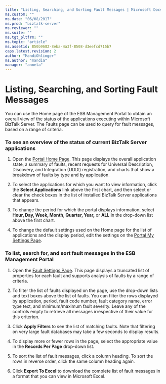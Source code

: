 ```yaml
---
title: "Listing, Searching, and Sorting Fault Messages | Microsoft Docs"
ms.custom: ""
ms.date: "06/08/2017"
ms.prod: "biztalk-server"
ms.reviewer: ""
ms.suite: ""
ms.tgt_pltfrm: ""
ms.topic: "article"
ms.assetid: 850b9682-8eba-4a3f-8508-d3eefcd715b7
caps.latest.revision: 2
author: "MandiOhlinger"
ms.author: "mandia"
manager: "anneta"
---
```

# Listing, Searching, and Sorting Fault Messages
You can use the Home page of the ESB Management Portal to obtain an overall view of the status of the applications executing within Microsoft BizTalk Server. The Faults page can be used to query for fault messages, based on a range of criteria.  
  
### To see an overview of the status of current BizTalk Server applications  
  
1.  Open the [Portal Home Page](../esb-toolkit/portal-home-page.md). This page displays the overall application state, a summary of faults, recent requests for Universal Description, Discovery, and Integration (UDDI) registration, and charts that show a breakdown of faults by type and by application.  
  
2.  To select the applications for which you want to view information, click the **Select Applications** link above the first chart, and then select or clear the check boxes in the list of installed BizTalk Server applications that appears.  
  
3.  To change the period for which the portal displays information, select **Hour, Day, Week, Month, Quarter, Year,** or **ALL** in the drop-down list above the first chart.  
  
4.  To change the default settings used on the Home page for the list of applications and the display period, edit the settings on the [Portal My Settings Page](../esb-toolkit/portal-my-settings-page.md).  
  
### To list, search for, and sort fault messages in the ESB Management Portal  
  
1.  Open the [Fault Settings Page](../esb-toolkit/fault-settings-page.md). This page displays a truncated list of properties for each fault and supports analysis of faults by a range of criteria.  
  
2.  To filter the list of faults displayed on the page, use the drop-down lists and text boxes above the list of faults. You can filter the rows displayed by application, period, fault code number, fault category name, error type text, and minimum/maximum fault severity. Leave any of the controls empty to retrieve all messages irrespective of their value for this criterion.  
  
3.  Click **Apply Filters** to see the list of matching faults. Note that filtering on very large fault databases may take a few seconds to display results.  
  
4.  To display more or fewer rows in the page, select the appropriate value in the **Records Per Page** drop-down list.  
  
5.  To sort the list of fault messages, click a column heading. To sort the rows in reverse order, click the same column heading again.  
  
6.  Click **Export To Excel** to download the complete list of fault messages in a format that you can view in Microsoft Excel.